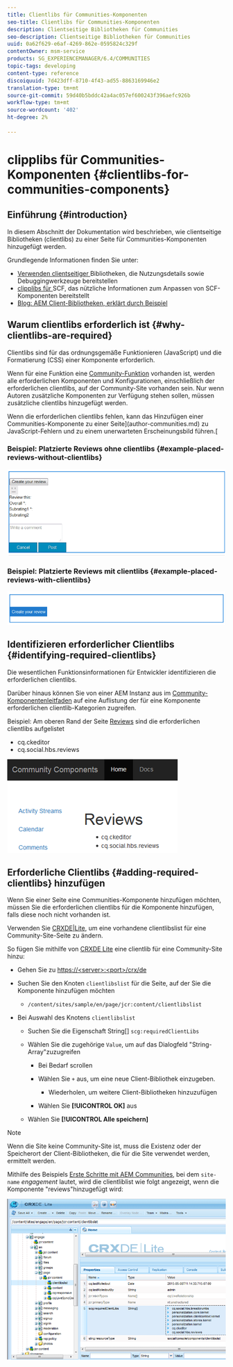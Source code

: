 ```yaml
---
title: Clientlibs für Communities-Komponenten
seo-title: Clientlibs für Communities-Komponenten
description: Clientseitige Bibliotheken für Communities
seo-description: Clientseitige Bibliotheken für Communities
uuid: 0a62f629-e6af-4269-862e-0595824c329f
contentOwner: msm-service
products: SG_EXPERIENCEMANAGER/6.4/COMMUNITIES
topic-tags: developing
content-type: reference
discoiquuid: 7d423dff-8710-4f43-ad55-8863169946e2
translation-type: tm+mt
source-git-commit: 59d40b5bddc42a4ac057ef600243f396aefc926b
workflow-type: tm+mt
source-wordcount: '402'
ht-degree: 2%

---
```



# clipplibs für Communities-Komponenten {#clientlibs-for-communities-components}

## Einführung {#introduction}

In diesem Abschnitt der Dokumentation wird beschrieben, wie clientseitige Bibliotheken (clientlibs) zu einer Seite für Communities-Komponenten hinzugefügt werden.

Grundlegende Informationen finden Sie unter:

* [Verwenden clientseitiger ](../../help/sites-developing/clientlibs.md) Bibliotheken, die Nutzungsdetails sowie Debuggingwerkzeuge bereitstellen
* [clipplibs für ](client-customize.md#clientlibs) SCF, das nützliche Informationen zum Anpassen von SCF-Komponenten bereitstellt
* [Blog: AEM Client-Bibliotheken, erklärt durch Beispiel](https://blogs.adobe.com/experiencedelivers/experience-management/clientlibs-explained-example/)

## Warum clientlibs erforderlich ist {#why-clientlibs-are-required}

Clientlibs sind für das ordnungsgemäße Funktionieren (JavaScript) und die Formatierung (CSS) einer Komponente erforderlich.

Wenn für eine Funktion eine [Community-Funktion](functions.md) vorhanden ist, werden alle erforderlichen Komponenten und Konfigurationen, einschließlich der erforderlichen clientlibs, auf der Community-Site vorhanden sein. Nur wenn Autoren zusätzliche Komponenten zur Verfügung stehen sollen, müssen zusätzliche clientlibs hinzugefügt werden.

Wenn die erforderlichen clientlibs fehlen, kann das Hinzufügen einer Communities-Komponente zu einer Seite](author-communities.md) zu JavaScript-Fehlern und zu einem unerwarteten Erscheinungsbild führen.[

### Beispiel: Platzierte Reviews ohne clientlibs {#example-placed-reviews-without-clientlibs}

![chlimage_1-244](assets/chlimage_1-244.png)

### Beispiel: Platzierte Reviews mit clientlibs {#example-placed-reviews-with-clientlibs}

![chlimage_1-245](assets/chlimage_1-245.png)

## Identifizieren erforderlicher Clientlibs {#identifying-required-clientlibs}

Die wesentlichen Funktionsinformationen für Entwickler identifizieren die erforderlichen clientlibs.

Darüber hinaus können Sie von einer AEM Instanz aus im [Community-Komponentenleitfaden](components-guide.md) auf eine Auflistung der für eine Komponente erforderlichen clientlib-Kategorien zugreifen.

Beispiel: Am oberen Rand der Seite [Reviews](http://localhost:4502/content/community-components/en/reviews.html) sind die erforderlichen clientlibs aufgelistet

* cq.ckeditor
* cq.social.hbs.reviews

![chlimage_1-246](assets/chlimage_1-246.png)

## Erforderliche Clientlibs {#adding-required-clientlibs} hinzufügen

Wenn Sie einer Seite eine Communities-Komponente hinzufügen möchten, müssen Sie die erforderlichen clientlibs für die Komponente hinzufügen, falls diese noch nicht vorhanden ist.

Verwenden Sie [CRXDE|Lite](#using-crxde-lite), um eine vorhandene clientlibslist für eine Community-Site-Seite zu ändern.

So fügen Sie mithilfe von [CRXDE Lite](../../help/sites-developing/developing-with-crxde-lite.md) eine clientlib für eine Community-Site hinzu:

* Gehen Sie zu [https://&lt;server>:&lt;port>/crx/de](http://localhost:4502/crx/de)
* Suchen Sie den Knoten `clientlibslist` für die Seite, auf der Sie die Komponente hinzufügen möchten

   * `/content/sites/sample/en/page/jcr:content/clientlibslist`

* Bei Auswahl des Knotens `clientlibslist`

   * Suchen Sie die Eigenschaft String[] `scg:requiredClientLibs`
   * Wählen Sie die zugehörige `Value`, um auf das Dialogfeld &quot;String-Array&quot;zuzugreifen

      * Bei Bedarf scrollen
      * Wählen Sie `+` aus, um eine neue Client-Bibliothek einzugeben.

         * Wiederholen, um weitere Client-Bibliotheken hinzuzufügen
      * Wählen Sie **[!UICONTROL OK]** aus
   * Wählen Sie **[!UICONTROL Alle speichern]**



>[!NOTE]
>
>Wenn die Site keine Community-Site ist, muss die Existenz oder der Speicherort der Client-Bibliotheken, die für die Site verwendet werden, ermittelt werden.

Mithilfe des Beispiels [Erste Schritte mit AEM Communities](getting-started.md), bei dem `site-name` *engagement* lautet, wird die clientliblist wie folgt angezeigt, wenn die Komponente &quot;reviews&quot;hinzugefügt wird:

![chlimage_1-247](assets/chlimage_1-247.png)

